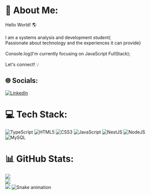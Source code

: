 # 💫 About Me:
Hello World! 🌎<br><br>I am a systems analysis and development student{ <br>Passionate about technology and the experiences it can provide}<br><br>Console.log(I'm currently focusing on JavaScript FullStack); <br><br>Let's connect! 💡<br>


## 🌐 Socials:
[![LinkedIn](https://img.shields.io/badge/LinkedIn-%230077B5.svg?logo=linkedin&logoColor=white)](https://linkedin.com/in/https://www.linkedin.com/in/danillo-silva-oliveira/) 

# 💻 Tech Stack:
![TypeScript](https://img.shields.io/badge/typescript-%23007ACC.svg?style=for-the-badge&logo=typescript&logoColor=white) ![HTML5](https://img.shields.io/badge/html5-%23E34F26.svg?style=for-the-badge&logo=html5&logoColor=white) ![CSS3](https://img.shields.io/badge/css3-%231572B6.svg?style=for-the-badge&logo=css3&logoColor=white) ![JavaScript](https://img.shields.io/badge/javascript-%23323330.svg?style=for-the-badge&logo=javascript&logoColor=%23F7DF1E) ![NestJS](https://img.shields.io/badge/nestjs-%23E0234E.svg?style=for-the-badge&logo=nestjs&logoColor=white) ![NodeJS](https://img.shields.io/badge/node.js-6DA55F?style=for-the-badge&logo=node.js&logoColor=white) ![MySQL](https://img.shields.io/badge/mysql-4479A1.svg?style=for-the-badge&logo=mysql&logoColor=white)
# 📊 GitHub Stats:
![](https://github-readme-stats.vercel.app/api?username=DanNilloOli&theme=dark&hide_border=false&include_all_commits=false&count_private=false)<br/>
![](https://github-readme-streak-stats.herokuapp.com/?user=DanNilloOli&theme=dark&hide_border=false)<br/>
![](https://github-readme-stats.vercel.app/api/top-langs/?username=DanNilloOli&theme=dark&hide_border=false&include_all_commits=false&count_private=false&layout=compact)
![Snake animation](https://github.com/seu-usuário-aqui/seu-usuário-aqui/blob/output/github-contribution-grid-snake.svg)

<!-- Proudly created with GPRM ( https://gprm.itsvg.in ) -->
